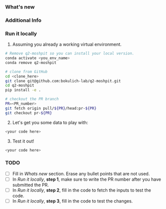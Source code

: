 ### What's new
<!---
- Describe what was changed in the code and why it is useful or necessary
- Does this PR fully address an existing issue? If so write: Closes #issue_number 
-->

### Additional Info
<!--- Is the PR blocked by another PR? If so, disclose it here. You can use the syntax user/repo_name/pull/PR_number to reference PRs in other repos. To reference PRs in the same repo simply use #PR_number. Do so inside the ```[tasklist]``` context as shown below.

```[tasklist]
### Blocked by
- [ ] user/repo_name#PR_number
- [ ] #PR_number
```
-->

<!---
If you also what the CI tool to block merging of the PR before another use the following syntax:
- blocked by #PR_number
- merge after user/repo_name#PR_number
- dependent on #PR_number

Feel free to leave this section as a comment. The CI will still pick it up. 
-->

### Run it locally 
1. Assuming you already a working virtual environment.
```bash
# Remove q2-moshpit so you can install your local version.
conda activate <you_env_name>
conda remove q2-moshpit
```

```bash
# clone from GitHub
cd <clone_here>
git clone git@github.com:bokulich-lab/q2-moshpit.git
cd q2-moshpit
pip install -e .
```

```bash
# checkout the PR branch
PR=<PR_number>
git fetch origin pull/${PR}/head:pr-${PR}
git checkout pr-${PR}
```
<!---
- The PR_number will be created after you submit the PR, therefore it can only be set after, by editing the PR message.
-->

2. Let's get you some data to play with: 
<!---In the next steps provide terminal commands that get the reviewer the necessary inputs to run a working example.-->
```bash
<your code here>
```
<!---
Example:
```
wget https://scop.berkeley.edu/downloads/scopeseq-2.07/astral-scopedom-seqres-gd-sel-gs-bib-40-2.07.fa
mkdir sequences
awk 'BEGIN{FS=" "}{if(!/>/){print toupper($0)}else{print $0}}' astral-scopedom-seqres-gd-sel-gs-bib-40-2.07.fa > sequences/protein-sequences.fasta
qiime tools import --input-path sequences --output-path sequences.qza --type FeatureData\[ProteinSequence\]
```
-->

3. Test it out!
```bash
<your code here>
```
<!---
Example:
```
qiime moshpit build-diamond-db --i-sequences sequences.qza --o-diamond-db custome_diamond.qza --verbose
```
-->

### TODO
<!---Feel free to eliminate sections that are not relevant to your PR.-->
- [ ] Fill in *Whats new* section. Erase any bullet points that are not used.
- [ ] In *Run it locally*, **step 1**, make sure to write the PR number after you have submitted the PR.
- [ ] In *Run it locally*, **step 2**, fill in the code to fetch the inputs to test the code.
- [ ] In *Run it locally*, **step 3**, fill in the code to test the changes. 
